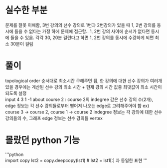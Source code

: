 # 실수한 부분
문제를 잘못 이해함, 3번 강의의 선수 강의로 1번과 2번강의가 있을 때 1, 2번 강의를 동시에 들을 수 없다는 가정 하에 문제에 접근함.. 
1, 2번 강의 사이에 순서가 없다면 동시에 들을 수 있음. 각각 30, 20분 걸린다고 하면 1, 2번 강의를 동시에 수강하게 되면 최소 30분이 걸림

# 풀이
topological order 순서대로 최소시간 구해주면 됨, 한 강의에 대한 선수 강의가 여러개 있을 경우에는 계산된 선수 강의 최소 시간 + 현재 강의 시간 값중 최댓값이 최소 시간이 되도록 설정  
input 4 3 1 -1 about course 2 : course 2의 indegree 값은 선수 강의 수(2개), edge 정보는 각 선수 강의들로부터 뻗어져 나오는 edge로 고려해주어야 함 ex) course 3 -> course 2, course 1 -> course 2
indegree 정보는 각 강의에 대한 선수 강의들의 수, 그래프 edge 정보는 선수 강의들 vertex

# 몰랐던 python 기능
'''python  
import copy
lst2 = copy.deepcopy(lst1) # lst2 = lst1[:] 과 동일한 표현 
'''

